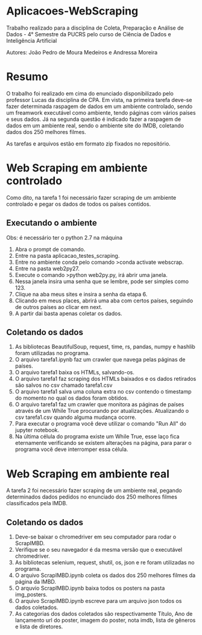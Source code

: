 # Aplicacoes-WebScraping

Trabalho realizado para a disciplina de Coleta, Preparação e Análise de Dados - 4° Semestre da PUCRS pelo curso de Ciência de Dados e Inteligência Artificial

Autores: João Pedro de Moura Medeiros e Andressa Moreira

# Resumo 

O trabalho foi realizado em cima do enunciado disponibilizado pelo professor Lucas da disciplina de CPA. Em vista, na primeira tarefa deve-se fazer determinada raspagem de dados em um ambiente controlado, sendo um freamwork executável como ambiente, tendo páginas com vários países e seus dados. Já na segunda questão é indicado fazer a raspagem de dados em um ambiente real, sendo o ambiente site do IMDB, coletando dados dos 250 melhores filmes.

As tarefas e arquivos estão em formato zip fixados no repositório.

# Web Scraping em ambiente controlado

Como dito, na tarefa 1 foi necessário fazer scraping de um ambiente controlado e pegar os dados de todos os países contidos.

## Executando o ambiente

Obs: é necessário ter o python 2.7 na máquina 

1. Abra o prompt de comando.
2. Entre na pasta aplicacao_testes_scraping.
3. Entre no ambiente conda pelo comando >conda activate webscrap.
4. Entre na pasta web2py27.
5. Execute o comando >python web2py.py, irá abrir uma janela.
6. Nessa janela insira uma senha que se lembre, pode ser simples como 123.
7. Clique na aba meus sites e insira a senha da etapa 6.
8. Clicando em meus places, abrirá uma aba com certos países, seguindo de outros países ao clicar em next.
9. A partir dai basta apenas coletar os dados.

## Coletando os dados

1. As bibliotecas BeautifulSoup, request, time, rs, pandas, numpy e hashlib foram utilizadas no programa.
2. O arquivo tarefa1.ipynb faz um crawler que navega pelas páginas de países. 
3. O arquivo tarefa1 baixa os HTMLs, salvando-os. 
4. O arquivo tarefa1 faz scraping dos HTMLs baixados e os dados retirados são salvos no csv chamado tarefa1.csv
5. O arquivo tarefa1 salva uma coluna extra no csv contendo o timestamp do momento no qual os dados foram obtidos. 
6. O arquivo tarefa1 faz um crawler que monitora as páginas de países através de um While True procurando por atualizações. Atualizando o csv tarefa1.csv quando alguma    mudança ocorre. 
7. Para executar o programa você deve utilizar o comando "Run All" do jupyter notebook.
8. Na última célula do programa existe um While True, esse laço fica eternamente verificando se existem alterações na página, para parar o programa você deve              interromper essa célula.

# Web Scraping em ambiente real

A tarefa 2 foi necessário fazer scraping de um ambiente real, pegando determinados dados pedidos no enunciado dos 250 melhores filmes classificados pela IMDB.

## Coletando os dados

1. Deve-se baixar o chromedriver em seu computador para rodar o ScrapIMBD.
2. Verifique se o seu navegador é da mesma versão que o executável chromedriver.
3. As bibliotecas selenium, request, shutil, os, json e re foram utilizadas no programa.
4. O arquivo ScrapIMBD.ipynb coleta os dados dos 250 melhores filmes da página da IMBD.
5. O arquvio ScrapIMBD.ipynb baixa todos os posters na pasta img_posters.
6. O arquivo ScrapIMBD.ipynb escreve para um arquivo json todos os dados coletados.
7. As categorias dos dados coletados são respectivamente Título, Ano de lançamento url do poster, imagem do poster, nota imdb, lista de gêneros e lista de diretores.
